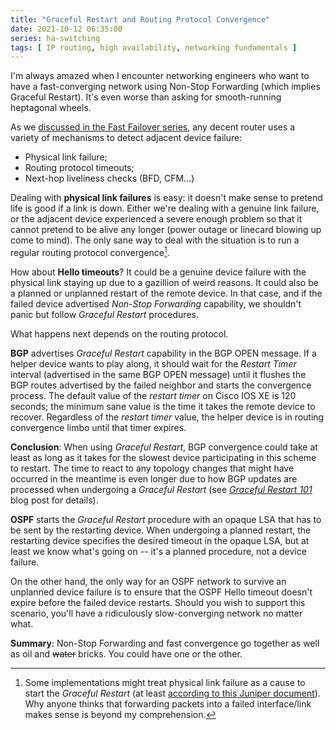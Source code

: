 ```yaml
---
title: "Graceful Restart and Routing Protocol Convergence"
date: 2021-10-12 06:35:00
series: ha-switching
tags: [ IP routing, high availability, networking fundamentals ]
---
```

I'm always amazed when I encounter networking engineers who want to have a fast-converging network using Non-Stop Forwarding (which implies Graceful Restart). It's even worse than asking for smooth-running heptagonal wheels.

As we [discussed in the Fast Failover series](https://blog.ipspace.net/2020/11/detecting-network-failure.html), any decent router uses a variety of mechanisms to detect adjacent device failure:

* Physical link failure;
* Routing protocol timeouts;
* Next-hop liveliness checks (BFD, CFM...)
<!--more-->
Dealing with **physical link failures** is easy: it doesn't make sense to pretend life is good if a link is down. Either we're dealing with a genuine link failure, or the adjacent device experienced a severe enough problem so that it cannot pretend to be alive any longer (power outage or linecard blowing up come to mind). The only sane way to deal with the situation is to run a regular routing protocol convergence[^1].

[^1]: Some implementations might treat physical link failure as a cause to start the *Graceful Restart* (at least [according to this Juniper document](https://www.juniper.net/documentation/en_US/junos/topics/concept/bgp-bfd-understanding.html)). Why anyone thinks that forwarding packets into a failed interface/link makes sense is beyond my comprehension.

How about **Hello timeouts**? It could be a genuine device failure with the physical link staying up due to a gazillion of weird reasons. It could also be a planned or unplanned restart of the remote device. In that case, and if the failed device advertised *Non-Stop Forwarding* capability, we shouldn't panic but follow *Graceful Restart* procedures.

What happens next depends on the routing protocol.

**BGP** advertises *Graceful Restart* capability in the BGP OPEN message. If a helper device wants to play along, it should wait for the *Restart Timer* interval (advertised in the same BGP OPEN message) until it flushes the BGP routes advertised by the failed neighbor and starts the convergence process. The default value of the *restart timer* on Cisco IOS XE is 120 seconds; the minimum sane value is the time it takes the remote device to recover. Regardless of the *restart timer* value, the helper device is in routing convergence limbo until that timer expires.

**Conclusion**: When using *Graceful Restart*, BGP convergence could take at least as long as it takes for the slowest device participating in this scheme to restart. The time to react to any topology changes that might have occurred in the meantime is even longer due to how BGP updates are processed when undergoing a *Graceful Restart* (see *[Graceful Restart 101](/2021/09/graceful-restart.html)* blog post for details).

**OSPF** starts the *Graceful Restart* procedure with an opaque LSA that has to be sent by the restarting device. When undergoing a planned restart, the restarting device specifies the desired timeout in the opaque LSA, but at least we know what's going on -- it's a planned procedure, not a device failure.

On the other hand, the only way for an OSPF network to survive an unplanned device failure is to ensure that the OSPF Hello timeout doesn't expire before the failed device restarts. Should you wish to support this scenario, you'll have a ridiculously slow-converging network no matter what.

**Summary**: Non-Stop Forwarding and fast convergence go together as well as oil and ~~water~~ bricks. You could have one or the other.